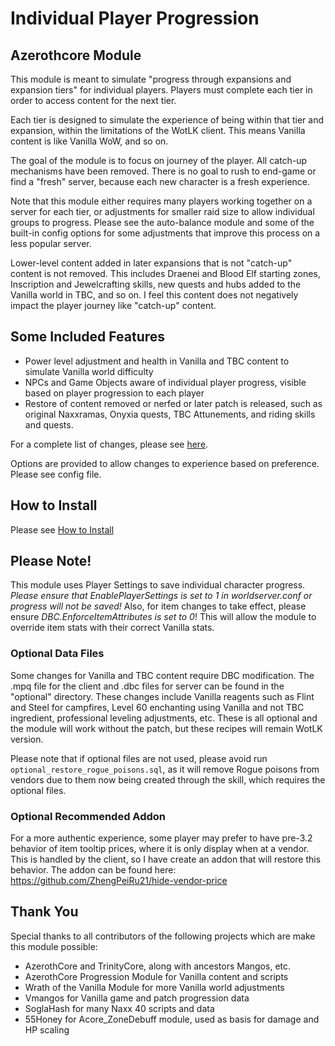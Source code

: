 # Individual Player Progression

## Azerothcore Module

This module is meant to simulate "progress through expansions and expansion tiers" for individual players. Players must complete each tier in order to access content for the next tier.

Each tier is designed to simulate the experience of being within that tier and expansion, within the limitations of the WotLK client. This means Vanilla content is like Vanilla WoW, and so on.

The goal of the module is to focus on journey of the player. All catch-up mechanisms have been removed. There is no goal to rush to end-game or find a "fresh" server, because each new character is a fresh experience.

Note that this module either requires many players working together on a server for each tier, or adjustments for smaller raid size to allow individual groups to progress. Please see the auto-balance module and some of the built-in config options for some adjustments that improve this process on a less popular server.

Lower-level content added in later expansions that is not "catch-up" content is not removed. This includes Draenei and Blood Elf starting zones, Inscription and Jewelcrafting skills, new quests and hubs added to the Vanilla world in TBC, and so on. I feel this content does not negatively impact the player journey like "catch-up" content.

## Some Included Features
* Power level adjustment and health in Vanilla and TBC content to simulate Vanilla world difficulty
* NPCs and Game Objects aware of individual player progress, visible based on player progression to each player
* Restore of content removed or nerfed or later patch is released, such as original Naxxramas, Onyxia quests, TBC Attunements, and riding skills and quests.

For a complete list of changes, please see [here](https://github.com/ZhengPeiRu21/mod-individual-progression/wiki/List-of-Changes).

Options are provided to allow changes to experience based on preference. Please see config file.

## How to Install
Please see [How to Install](https://github.com/ZhengPeiRu21/mod-individual-progression/wiki/How-to-Install)

## Please Note!
This module uses Player Settings to save individual character progress. *Please ensure that EnablePlayerSettings is set to 1 in worldserver.conf or progress will not be saved!* Also, for item changes to take effect, please ensure *DBC.EnforceItemAttributes is set to 0*! This will allow the module to override item stats with their correct Vanilla stats.

### Optional Data Files
Some changes for Vanilla and TBC content require DBC modification. The .mpq file for the client and .dbc files for server can be found in the "optional" directory. These changes include Vanilla reagents such as Flint and Steel for campfires, Level 60 enchanting using Vanilla and not TBC ingredient, professional leveling adjustments, etc. These is all optional and the module will work without the patch, but these recipes will remain WotLK version.

Please note that if optional files are not used, please avoid run `optional_restore_rogue_poisons.sql`, as it will remove Rogue poisons from vendors due to them now being created through the skill, which requires the optional files.

### Optional Recommended Addon
For a more authentic experience, some player may prefer to have pre-3.2 behavior of item tooltip prices, where it is only display when at a vendor. This is handled by the client, so I have create an addon that will restore this behavior. The addon can be found here: https://github.com/ZhengPeiRu21/hide-vendor-price

## Thank You
Special thanks to all contributors of the following projects which are make this module possible:
* AzerothCore and TrinityCore, along with ancestors Mangos, etc.
* AzerothCore Progression Module for Vanilla content and scripts
* Wrath of the Vanilla Module for more Vanilla world adjustments
* Vmangos for Vanilla game and patch progression data
* SoglaHash for many Naxx 40 scripts and data
* 55Honey for Acore_ZoneDebuff module, used as basis for damage and HP scaling
